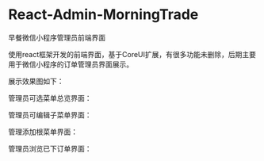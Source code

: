 # React-Admin-MorningTrade
早餐微信小程序管理员前端界面


使用react框架开发的前端界面，基于CoreUI扩展，有很多功能未删除，后期主要用于微信小程序的订单管理员界面展示。

展示效果图如下：

管理员可选菜单总览界面：


管理员可编辑子菜单界面：


管理添加根菜单界面：


管理员浏览已下订单界面：


